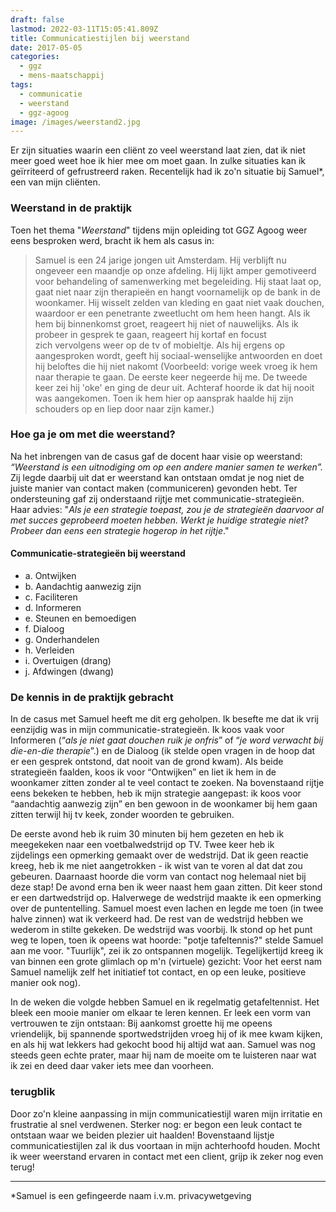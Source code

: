 ```yaml
---
draft: false
lastmod: 2022-03-11T15:05:41.809Z
title: Communicatiestijlen bij weerstand
date: 2017-05-05
categories:
  - ggz
  - mens-maatschappij
tags:
  - communicatie
  - weerstand
  - ggz-agoog
image: /images/weerstand2.jpg
---
```


Er zijn situaties waarin een cliënt zo veel weerstand laat zien, dat ik niet meer goed weet hoe ik hier mee om moet gaan. In zulke situaties kan ik geïrriteerd of gefrustreerd raken. Recentelijk had ik zo'n situatie bij Samuel\*, een van mijn cliënten.  

### Weerstand in de praktijk
Toen het thema "_Weerstand_" tijdens mijn opleiding tot GGZ Agoog weer eens besproken werd, bracht ik hem als casus in:

> Samuel is een 24 jarige jongen uit Amsterdam. Hij verblijft nu ongeveer een maandje op onze afdeling. Hij lijkt amper gemotiveerd voor behandeling of samenwerking met begeleiding. Hij staat laat op, gaat niet naar zijn therapieën en hangt voornamelijk op de bank in de woonkamer. Hij wisselt zelden van kleding en gaat niet vaak douchen, waardoor er een penetrante zweetlucht om hem heen hangt. Als ik hem bij binnenkomst groet, reageert hij niet of nauwelijks. Als ik probeer in gesprek te gaan, reageert hij kortaf en focust zich vervolgens weer op de tv of mobieltje. Als hij ergens op aangesproken wordt, geeft hij sociaal-wenselijke antwoorden en doet hij beloftes die hij niet nakomt (Voorbeeld: vorige week vroeg ik hem naar therapie te gaan. De eerste keer negeerde hij me. De tweede keer zei hij 'oke' en ging de deur uit. Achteraf hoorde ik dat hij nooit was aangekomen. Toen ik hem hier op aansprak haalde hij zijn schouders op en liep door naar zijn kamer.)

### Hoe ga je om met die weerstand?
Na het inbrengen van de casus gaf de docent haar visie op weerstand: _“Weerstand is een uitnodiging om op een andere manier samen te werken”._ Zij legde daarbij uit dat er weerstand kan ontstaan omdat je nog niet de juiste manier van contact maken (communiceren) gevonden hebt. Ter ondersteuning gaf zij onderstaand rijtje met communicatie-strategieën. Haar advies: "_Als je een strategie toepast, zou je de strategieën daarvoor al met succes geprobeerd moeten hebben. Werkt je huidige strategie niet? Probeer dan eens een strategie hogerop in het rijtje_."

#### Communicatie-strategieën bij weerstand
- a. Ontwijken 
- b. Aandachtig aanwezig zijn 
- c. Faciliteren
- d. Informeren 
- e. Steunen en bemoedigen 
- f. Dialoog
- g. Onderhandelen 
- h. Verleiden 
- i. Overtuigen (drang) 
- j. Afdwingen (dwang)

### De kennis in de praktijk gebracht
In de casus met Samuel heeft me dit erg geholpen. Ik besefte me dat ik vrij eenzijdig was in mijn communicatie-strategieën. Ik koos vaak voor Informeren (“_als je niet gaat douchen ruik je onfris_” of “_je word verwacht bij die-en-die therapie_”.) en de Dialoog (ik stelde open vragen in de hoop dat er een gesprek ontstond, dat nooit van de grond kwam). Als beide strategieën faalden, koos ik voor “Ontwijken” en liet ik hem in de woonkamer zitten zonder al te veel contact te zoeken. Na bovenstaand rijtje eens bekeken te hebben, heb ik mijn strategie aangepast: ik koos voor “aandachtig aanwezig zijn” en ben gewoon in de woonkamer bij hem gaan zitten terwijl hij tv keek, zonder woorden te gebruiken.

De eerste avond heb ik ruim 30 minuten bij hem gezeten en heb ik meegekeken naar een voetbalwedstrijd op TV. Twee keer heb ik zijdelings een opmerking gemaakt over de wedstrijd. Dat ik geen reactie kreeg, heb ik me niet aangetrokken - ik wist van te voren al dat dat zou gebeuren. Daarnaast hoorde die vorm van contact nog helemaal niet bij deze stap! De avond erna ben ik weer naast hem gaan zitten. Dit keer stond er een dartwedstrijd op. Halverwege de wedstrijd maakte ik een opmerking over de puntentelling. Samuel moest even lachen en legde me toen (in twee halve zinnen) wat ik verkeerd had. De rest van de wedstrijd hebben we wederom in stilte gekeken. De wedstrijd was voorbij. Ik stond op het punt weg te lopen, toen ik opeens wat hoorde: "potje tafeltennis?" stelde Samuel aan me voor. "Tuurlijk", zei ik zo ontspannen mogelijk. Tegelijkertijd kreeg ik van binnen een grote glimlach op m'n (virtuele) gezicht: Voor het eerst nam Samuel namelijk zelf het initiatief tot contact, en op een leuke, positieve manier ook nog).

In de weken die volgde hebben Samuel en ik regelmatig getafeltennist. Het bleek een mooie manier om elkaar te leren kennen. Er leek een vorm van vertrouwen te zijn ontstaan: Bij aankomst groette hij me opeens vriendelijk, bij spannende sportwedstrijden vroeg hij of ik mee kwam kijken, en als hij wat lekkers had gekocht bood hij altijd wat aan. Samuel was nog steeds geen echte prater, maar hij nam de moeite om te luisteren naar wat ik zei en deed daar vaker iets mee dan voorheen.

### terugblik
Door zo'n kleine aanpassing in mijn communicatiestijl waren mijn irritatie en frustratie al snel verdwenen. Sterker nog: er begon een leuk contact te ontstaan waar we beiden plezier uit haalden! Bovenstaand lijstje communicatiestijlen zal ik dus voortaan in mijn achterhoofd houden. Mocht ik weer weerstand ervaren in contact met een client, grijp ik zeker nog even terug!

---
\*Samuel is een gefingeerde naam i.v.m. privacywetgeving

